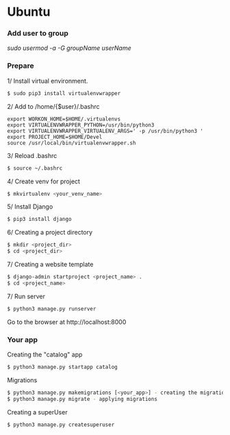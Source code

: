 # Ubuntu

### Add user to group 

*sudo usermod -a -G groupName userName*

### Prepare
   
 1/ Install virtual environment.
   
 ```bash
 $ sudo pip3 install virtualenvwrapper
 ```  
   
 2/ Add to /home/{$user}/.bashrc
 
 ```
export WORKON_HOME=$HOME/.virtualenvs 
export VIRTUALENVWRAPPER_PYTHON=/usr/bin/python3 
export VIRTUALENVWRAPPER_VIRTUALENV_ARGS=' -p /usr/bin/python3 ' 
export PROJECT_HOME=$HOME/Devel 
source /usr/local/bin/virtualenvwrapper.sh
 ```  
   
 3/ Reload .bashrc
 
 ```bash
 $ source ~/.bashrc
 ```
 
 4/ Create venv for project
  
 ```bash
 $ mkvirtualenv <your_venv_name>
 ```
 
 5/ Install Django
  
 ```bash
 $ pip3 install django
 ```
 
 6/ Creating a project directory
  
 ```bash
 $ mkdir <project_dir>
 $ cd <project_dir>
 ```

 7/ Creating a website template
  
 ```bash
 $ django-admin startproject <project_name> .
 $ cd <project_name>
 ```

 7/ Run server
  
 ```bash
 $ python3 manage.py runserver
 ``` 

  Go to the browser at http://localhost:8000

### Your app

 Creating the "catalog" app
  
 ```bash
 $ python3 manage.py startapp catalog
 ``` 
 
 Migrations
  
 ```bash
 $ python3 manage.py makemigrations [<your_app>] - creating the migrations
 $ python3 manage.py migrate - applying migrations
 ``` 
 Creating a superUser
  
 ```bash
 $ python3 manage.py createsuperuser
 ``` 
